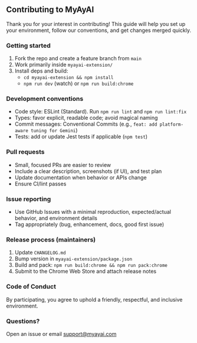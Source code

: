 ## Contributing to MyAyAI

Thank you for your interest in contributing! This guide will help you set up your environment, follow our conventions, and get changes merged quickly.

### Getting started
1. Fork the repo and create a feature branch from `main`
2. Work primarily inside `myayai-extension/`
3. Install deps and build:
   - `cd myayai-extension && npm install`
   - `npm run dev` (watch) or `npm run build:chrome`

### Development conventions
- Code style: ESLint (Standard). Run `npm run lint` and `npm run lint:fix`
- Types: favor explicit, readable code; avoid magical naming
- Commit messages: Conventional Commits (e.g., `feat: add platform-aware tuning for Gemini`)
- Tests: add or update Jest tests if applicable (`npm test`)

### Pull requests
- Small, focused PRs are easier to review
- Include a clear description, screenshots (if UI), and test plan
- Update documentation when behavior or APIs change
- Ensure CI/lint passes

### Issue reporting
- Use GitHub Issues with a minimal reproduction, expected/actual behavior, and environment details
- Tag appropriately (bug, enhancement, docs, good first issue)

### Release process (maintainers)
1. Update `CHANGELOG.md`
2. Bump version in `myayai-extension/package.json`
3. Build and pack: `npm run build:chrome && npm run pack:chrome`
4. Submit to the Chrome Web Store and attach release notes

### Code of Conduct
By participating, you agree to uphold a friendly, respectful, and inclusive environment.

### Questions?
Open an issue or email support@myayai.com


